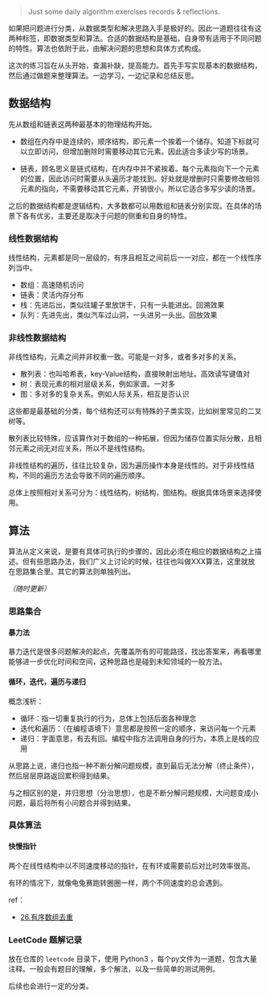 > Just some daily algorithm exercises records & reflections.

如果把问题进行分类，从数据类型和解决思路入手是极好的。因此一道题往往有这两种标签，即数据类型和算法。合适的数据结构是基础，自身带有适用于不同问题的特性。算法也依附于此，由解决问题的思想和具体方式构成。

这次的练习旨在从头开始，查漏补缺，提高能力。首先手写实现基本的数据结构，然后通过做题来整理算法。一边学习，一边记录和总结反思。

## 数据结构

先从数组和链表这两种最基本的物理结构开始。

- 数组在内存中是连续的，顺序结构，即元素一个挨着一个储存。知道下标就可以立即访问，但增加删除时需要移动其它元素。因此适合多读少写的场景。

- 链表，顾名思义是链式结构，在内存中并不紧挨着。每个元素指向下一个元素的位置，因此访问时需要从头遍历才能找到。好处就是增删时只需要修改相邻元素的指向，不需要移动其它元素，开销很小。所以它适合多写少读的场景。

之后的数据结构都是逻辑结构，大多数都可以用数组和链表分别实现。在具体的场景下各有优劣，主要还是取决于问题的侧重和自身的特性。

### 线性数据结构

线性结构，元素都是同一层级的，有序且相互之间前后一一对应，都在一个线性序列当中。

- 数组：高速随机访问
- 链表：灵活内存分布
- 栈：先进后出，类似往罐子里放饼干，只有一头能进出。回溯效果
- 队列：先进先出，类似汽车过山洞，一头进另一头出。回放效果

### 非线性数据结构

非线性结构，元素之间并非权重一致。可能是一对多，或者多对多的关系。

- 散列表：也叫哈希表，key-Value结构，直接映射出地址。高效读写键值对
- 树：表现元素的相对层级关系，例如家谱。一对多
- 图：多对多的复杂关系。例如人际关系，相互是否认识

这些都是最基础的分类，每个结构还可以有特殊的子类实现，比如树里常见的二叉树等。

散列表比较特殊，应该算作对于数组的一种拓展，但因为储存位置实际分散，且相邻元素之间无对应关系，所以不是线性结构。

非线性结构的遍历，往往比较复杂，因为遍历操作本身是线性的。对于非线性结构，不同的遍历方法会导致不同的遍历顺序。

总体上按照相对关系可分为：线性结构，树结构，图结构。根据具体场景来选择使用。

## 算法

算法从定义来说，是要有具体可执行的步骤的，因此必须在相应的数据结构之上描述。但有些思路办法，我们广义上讨论的时候，往往也叫做XXX算法，这里就放在思路集合里。其它的算法则单独列出。

*（随时更新）*

### 思路集合

#### 暴力法
暴力迭代是很多问题解决的起点，先覆盖所有的可能路径，找出答案来，再看哪里能够进一步优化时间和空间，这种思路也是碰到未知领域的一般方法。

#### 循环，迭代，遍历与递归
概念浅析：
- 循环：指一切重复执行的行为，总体上包括后面各种理念
- 迭代和遍历：（在编程语境下）意思都是按照一定的顺序，来访问每一个元素
- 递归：字面意思，有去有回。编程中指方法调用自身的行为，本质上是栈的应用

从思路上说，递归也指一种不断分解问题规模，直到最后无法分解（终止条件），然后层层原路返回累积得到结果。

与之相区别的是，并归思想（分治思想），也是不断分解问题规模，大问题变成小问题，最后将所有小问题合并得到结果。

### 具体算法

#### 快慢指针

两个在线性结构中以不同速度移动的指针，在有环或需要前后对比时效率很高。

有环的情况下，就像龟兔赛跑转圈圈一样，两个不同速度的总会遇到。

ref：
- [26.有序数组去重](./leetcode/26-有序数组去重.py)


### LeetCode 题解记录

放在仓库的 `leetcode` 目录下，使用 Python3 ，每个py文件为一道题，包含大量注释。一般会有题目的理解，多个解法，以及一些简单的测试用例。

后续也会进行一定的分类。